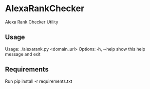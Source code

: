 # AlexaRankChecker
Alexa Rank Checker Utility

## Usage
Usage: ./alexarank.py <domain_url>
Options:
‑h, ‑‑help            show this help message and exit

## Requirements
Run pip install -r requirements.txt
